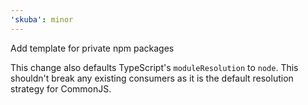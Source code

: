 ```yaml
---
'skuba': minor
---
```


Add template for private npm packages

This change also defaults TypeScript's `moduleResolution` to `node`.
This shouldn't break any existing consumers as it is the default resolution strategy for CommonJS.
